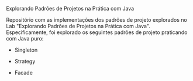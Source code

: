 Explorando Padrões de Projetos na Prática com Java 

Repositório com as implementações dos padrões de projeto explorados no Lab "Explorando Padrões de Projetos na Prática com Java". 
Especificamente, foi explorado os seguintes padrões de projeto praticando com Java puro:

- Singleton

- Strategy

- Facade 
